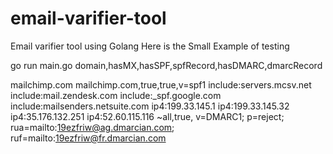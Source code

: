 # email-varifier-tool
Email varifier tool using Golang 
Here is the Small Example of testing

go run main.go
domain,hasMX,hasSPF,spfRecord,hasDMARC,dmarcRecord

mailchimp.com
mailchimp.com,true,true,v=spf1 include:servers.mcsv.net include:mail.zendesk.com include:_spf.google.com 
include:mailsenders.netsuite.com ip4:199.33.145.1 ip4:199.33.145.32 ip4:35.176.132.251 ip4:52.60.115.116 ~all,true,
v=DMARC1; p=reject; rua=mailto:19ezfriw@ag.dmarcian.com; ruf=mailto:19ezfriw@fr.dmarcian.com

